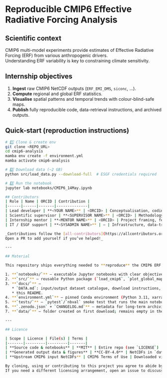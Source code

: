 # Reproducible CMIP6 Effective Radiative Forcing Analysis

## Scientific context
CMIP6 multi-model experiments provide estimates of Effective Radiative Forcing (ERF) from various anthropogenic drivers.  
Understanding ERF variability is key to constraining climate sensitivity.

## Internship objectives
1. **Ingest** raw CMIP6 NetCDF outputs (`ERF_EMI_DMS`, `siconc`, …).  
2. **Compute** regional and global ERF statistics.  
3. **Visualise** spatial patterns and temporal trends with colour-blind-safe maps.  
4. **Publish** fully reproducible code, data-retrieval instructions, and archived outputs.

## Quick-start (reproduction instructions)
```bash
# 1️⃣ Clone & create env
git clone <REPO_URL>
cd cmip6-analysis
mamba env create -f environment.yml
mamba activate cmip6-analysis

# 2️⃣ Download data (~2 GB)
python src/load_data.py --download-full  # ESGF credentials required

# 3️⃣ Run the notebook
jupyter lab notebooks/CMIP6_14May.ipynb

## Contributors
| Role | Name | ORCID | Contribution |
|------|------|-------|--------------|
| Lead developer | **<YOUR NAME>** | <ORCID> | Conceptualisation, coding, data analysis, visualisation, writing |
| Scientific supervisor | **<SUPERVISOR NAME>** | <ORCID> | Methodology review, climate-science guidance |
| Internship mentor | **<MENTOR NAME>** | <ORCID> | Project framing, feedback on narrative |
| IT / ESGF support | **<SYSADMIN NAME>** | – | Infrastructure, data-transfer troubleshooting |

_Contributions follow the [all-contributors](https://allcontributors.org/) specification.  
Open a PR to add yourself if you’ve helped!_

---

## Material

This repository ships everything needed to **reproduce** the CMIP6 ERF analysis:

1. **`notebooks/`** – executable Jupyter notebooks with clear objectives, narrative, captions and conclusions.  
2. **`src/`** – reusable Python package (`load_cmip6`, `plot_global_map`, `compute_erf_statistics`, …) with full doc-strings.  
3. **`docs/`** –  
   * `DATA.md`: input/output dataset catalogue, download instructions, licences, preservation plan.  
   * this README.  
4. **`environment.yml`** – pinned Conda environment (Python 3.11, xarray 2024.5 +, etc.).  
5. **`tests/`** – `pytest`/`nbval` smoke test that runs the main notebook in mock-data mode.  
6. **`.zenodo.json` + `CHANGELOG.md`** – metadata for long-term archiving and version history.  
7. **`data/`** – folder created on first download; remains empty in the repo to keep size small.

---

## Licence

| Scope | Licence | File(s) | Terms |
|-------|---------|---------|-------|
| **Source code & notebooks** | **MIT** | Entire repo (see `LICENSE`) | Permissive: free use, modification & distribution with attribution. |
| **Generated output data & figures** | **CC-BY-4.0** | NetCDFs in `data/processed/`, PNG/SVG plots | Share-alike not required; attribution to this repo. |
| **Upstream CMIP6 input NetCDFs** | CMIP6 Terms of Use | Downloaded via ESGF (`load_data.py --download-full`) | Free for non-commercial research; cite original modelling centres. |

By cloning, using or contributing to this project you agree to abide by these licences.  
If you need a different licensing arrangement, open an issue to discuss before using the material commercially.
